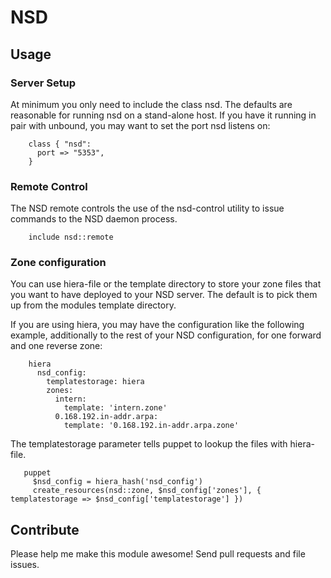 # NSD

## Usage

### Server Setup

At minimum you only need to include the class nsd. The defaults
are reasonable for running nsd on a stand-alone host. If you have
it running in pair with unbound, you may want to set the port
nsd listens on:

```puppet
    class { "nsd":
      port => "5353",
    }
```

### Remote Control

The NSD remote controls the use of the nsd-control utility to
issue commands to the NSD daemon process.

```puppet
    include nsd::remote
```

### Zone configuration

You can use hiera-file or the template directory to store your
zone files that you want to have deployed to your NSD server.
The default is to pick them up from the modules template directory.

If you are using hiera, you may have the configuration like the
following example, additionally to the rest of your NSD configuration,
for one forward and one reverse zone:

```
    hiera
      nsd_config:
        templatestorage: hiera
        zones:
          intern:
            template: 'intern.zone'
          0.168.192.in-addr.arpa:
            template: '0.168.192.in-addr.arpa.zone'
```

The templatestorage parameter tells puppet to lookup the files
with hiera-file.

```
   puppet
     $nsd_config = hiera_hash('nsd_config')
     create_resources(nsd::zone, $nsd_config['zones'], { templatestorage => $nsd_config['templatestorage'] })
```

## Contribute

Please help me make this module awesome!  Send pull requests and file issues.
